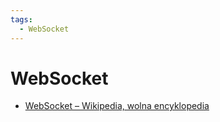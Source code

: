 ```yaml
---
tags:
  - WebSocket
---
```


# WebSocket

- [WebSocket – Wikipedia, wolna encyklopedia](https://pl.wikipedia.org/wiki/WebSocket)
